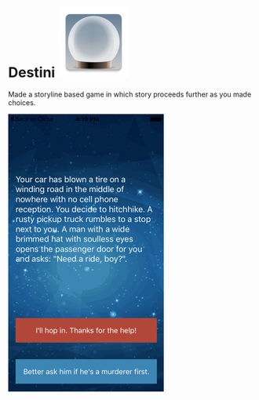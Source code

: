 # Destini ![icon](https://github.com/CoderChirag/Destini-app/blob/master/android/app/src/main/res/mipmap-xxhdpi/ic_launcher.png)

Made a storyline based game in which story proceeds further as you made choices.

![Finished App](https://github.com/CoderChirag/images/blob/master/Destini.gif)
